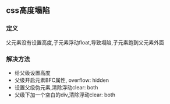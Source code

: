 ## css高度塌陷
### 定义
父元素没有设置高度,子元素浮动float,导致塌陷,子元素跑到父元素外面
### 解决方法
* 给父级设置高度
* 父级开启元素BFC属性, overflow: hidden
* 设置父级伪元素,清除浮动clear: both
* 父级下加一个空白的div,清除浮动clear: both